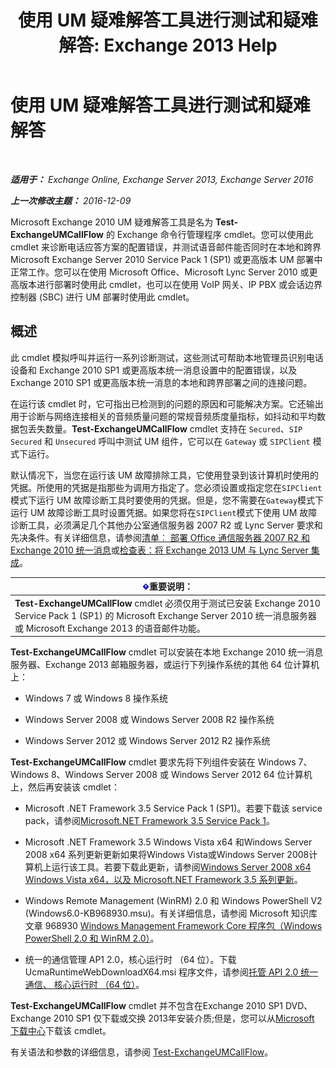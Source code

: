 ﻿---
title: '使用 UM 疑难解答工具进行测试和疑难解答: Exchange 2013 Help'
TOCTitle: 使用 UM 疑难解答工具进行测试和疑难解答
ms:assetid: 1fab2e52-bd2d-4e46-b222-53fee9d34cba
ms:mtpsurl: https://technet.microsoft.com/zh-cn/library/Gg621148(v=EXCHG.150)
ms:contentKeyID: 56271410
ms.date: 05/21/2018
mtps_version: v=EXCHG.150
ms.translationtype: MT
---

# 使用 UM 疑难解答工具进行测试和疑难解答

 

_**适用于：** Exchange Online, Exchange Server 2013, Exchange Server 2016_

_**上一次修改主题：** 2016-12-09_

Microsoft Exchange 2010 UM 疑难解答工具是名为 **Test-ExchangeUMCallFlow** 的 Exchange 命令行管理程序 cmdlet。您可以使用此 cmdlet 来诊断电话应答方案的配置错误，并测试语音邮件能否同时在本地和跨界 Microsoft Exchange Server 2010 Service Pack 1 (SP1) 或更高版本 UM 部署中正常工作。您可以在使用 Microsoft Office、Microsoft Lync Server 2010 或更高版本进行部署时使用此 cmdlet，也可以在使用 VoIP 网关、IP PBX 或会话边界控制器 (SBC) 进行 UM 部署时使用此 cmdlet。

## 概述

此 cmdlet 模拟呼叫并运行一系列诊断测试，这些测试可帮助本地管理员识别电话设备和 Exchange 2010 SP1 或更高版本统一消息设置中的配置错误，以及 Exchange 2010 SP1 或更高版本统一消息的本地和跨界部署之间的连接问题。

在运行该 cmdlet 时，它可指出已检测到的问题的原因和可能解决方案。它还输出用于诊断与网络连接相关的音频质量问题的常规音频质度量指标，如抖动和平均数据包丢失数量。**Test-ExchangeUMCallFlow** cmdlet 支持在 `Secured`、`SIP Secured` 和 `Unsecured` 呼叫中测试 UM 组件，它可以在 `Gateway` 或 `SIPClient` 模式下运行。

默认情况下，当您在运行该 UM 故障排除工具，它使用登录到该计算机时使用的凭据。所使用的凭据是指那些为调用方指定了。您必须设置或指定您在`SIPClient`模式下运行 UM 故障诊断工具时要使用的凭据。但是，您不需要在`Gateway`模式下运行 UM 故障诊断工具时设置凭据。如果您将在`SIPClient`模式下使用 UM 故障诊断工具，必须满足几个其他办公室通信服务器 2007 R2 或 Lync Server 要求和先决条件。有关详细信息，请参阅[清单︰ 部署 Office 通信服务器 2007 R2 和 Exchange 2010 统一消息](https://go.microsoft.com/fwlink/p/?linkid=311961)或[检查表：将 Exchange 2013 UM 与 Lync Server 集成](checklist-integrate-exchange-2013-um-with-lync-server-exchange-2013-help.md)。

<table>
<thead>
<tr class="header">
<th><img src="images/Bb124558.important(EXCHG.150).gif" title="重要说明" alt="重要说明" />重要说明：</th>
</tr>
</thead>
<tbody>
<tr class="odd">
<td><strong>Test-ExchangeUMCallFlow</strong> cmdlet 必须仅用于测试已安装 Exchange 2010 Service Pack 1 (SP1) 的 Microsoft Exchange Server 2010 统一消息服务器或 Microsoft Exchange 2013 的语音邮件功能。</td>
</tr>
</tbody>
</table>


**Test-ExchangeUMCallFlow** cmdlet 可以安装在本地 Exchange 2010 统一消息服务器、Exchange 2013 邮箱服务器，或运行下列操作系统的其他 64 位计算机上：

  - Windows 7 或 Windows 8 操作系统

  - Windows Server 2008 或 Windows Server 2008 R2 操作系统

  - Windows Server 2012 或 Windows Server 2012 R2 操作系统

**Test-ExchangeUMCallFlow** cmdlet 要求先将下列组件安装在 Windows 7、Windows 8、Windows Server 2008 或 Windows Server 2012 64 位计算机上，然后再安装该 cmdlet：

  - Microsoft .NET Framework 3.5 Service Pack 1 (SP1)。若要下载该 service pack，请参阅[Microsoft.NET Framework 3.5 Service Pack 1](https://go.microsoft.com/fwlink/p/?linkid=152380)。

  - Microsoft .NET Framework 3.5 Windows Vista x64 和Windows Server 2008 x64 系列更新更新如果将Windows Vista或Windows Server 2008计算机上运行该工具。若要下载此更新，请参阅[Windows Server 2008 x64 Windows Vista x64，以及 Microsoft.NET Framework 3.5 系列更新](https://go.microsoft.com/fwlink/p/?linkid=178998)。

  - Windows Remote Management (WinRM) 2.0 和 Windows PowerShell V2 (Windows6.0-KB968930.msu)。有关详细信息，请参阅 Microsoft 知识库文章 968930 [Windows Management Framework Core 程序包（Windows PowerShell 2.0 和 WinRM 2.0）](http://go.microsoft.com/fwlink/p/?linkid=3052%26kbid=968930)。

  - 统一的通信管理 AP1 2.0，核心运行时 （64 位）。下载 UcmaRuntimeWebDownloadX64.msi 程序文件，请参阅[托管 API 2.0 统一通信、 核心运行时 （64 位）](https://go.microsoft.com/fwlink/p/?linkid=198175)。

**Test-ExchangeUMCallFlow** cmdlet 并不包含在Exchange 2010 SP1 DVD、 Exchange 2010 SP1 仅下载或交换 2013年安装介质;但是，您可以从[Microsoft 下载中心](https://go.microsoft.com/fwlink/p/?linkid=182625)下载该 cmdlet。

有关语法和参数的详细信息，请参阅 [Test-ExchangeUMCallFlow](https://technet.microsoft.com/zh-cn/library/ff630913\(v=exchg.150\))。

